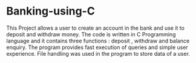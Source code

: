 # Banking-using-C
This Project allows a user to create an account in the bank and use it to deposit and withdraw money. The code is written in C Programming language and it contains three functions : deposit , withdraw and balance enquiry. The program provides fast execution of queries and simple user experience.
File handling was used in the program to store data of a user.
